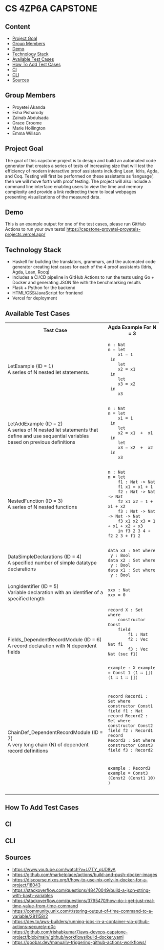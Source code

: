 # CS 4ZP6A CAPSTONE

## Content
- [Project Goal](#ssProjectGoal) 
- [Group Members](#ssGroupMembers) 
- [Demo](#ssDemo) 
- [Technology Stack](#ssTechnologyStack)
- [Available Test Cases](#ssAvailableCases)
- [How To Add Test Cases](#ssAddCases)
- [CI](#ssCI)
- [CLI](#ssCLI)
- [Sources](#ssSources)

## Group Members <a id='ssGroupMembers'></a>
- Proyetei Akanda
- Esha Pisharody
- Zainab Abdulsada
- Grace Croome
- Marie Hollington
- Emma Willson


## Project Goal <a id='ssPojectGoal'></a>
The goal of this capstone project is to design and build an automated code generator that creates a series of tests of increasing size that will test the efficiency of modern
interactive proof assistants including Lean, Idris, Agda, and Coq. Testing will first be performed on these assistants as ‘language’, then we will move forth with proof testing.
The project will also include a command line interface enabling users to view the time and memory complexity and provide a link redirecting them to local webpages presenting visualizations of the measured data.

## Demo <a id='ssDemo'></a>
This is an example output for one of the test cases, please run GitHub Actions to run your own tests!
https://capstone-proyetei-proyeteis-projects.vercel.app/

## Technology Stack <a id='ssTechnologyStack'></a>
- Haskell for building the translators, grammars, and the automated code generator creating test cases for each of the 4 proof assistants (Idris, Agda, Lean, Rocq)
- Includes a CI/CD pipeline in GitHub Actions to run the tests using Go + Docker and generating JSON file with the benchmarking results
- Flask + Python for the backend
- HTML/CSS/JavaScript for frontend
- Vercel for deployment

## Available Test Cases <a id='ssAvailableCases'></a>
<table>
    <tr>
        <th>Test Case</th>
        <th>Agda Example For N = 3</th>
    </tr>
    <tr>
        <td>LetExample (ID = 1)<br>A series of N nested let statements. </td>
        <td>
            <pre><code>n : Nat
n = let
    x1 = 1
 in
    let
    x2 = x1
 in
    let
    x3 = x2
 in
    x3</code></pre>
        </td>
    </tr>
    <tr>
        <td>LetAddExample (ID = 2)<br>A series of N nested let statements that define and use sequential variables<br>based on previous definitions</td>
        <td>
            <pre><code>n : Nat
n = let
    x1 = 1
 in
    let
    x2 = x1  +  x1
 in
    let
    x3 = x2  +  x2
 in
    x3</code></pre>
        </td>
    </tr>
    <tr>
        <td>NestedFunction (ID = 3)<br>A series of N nested functions</td>
        <td>
            <pre><code>n : Nat
n = let
    f1 : Nat -> Nat
    f1 x1 = x1 + 1
    f2 : Nat -> Nat -> Nat
    f2 x1 x2 = 1 + x1 + x2
    f3 : Nat -> Nat -> Nat -> Nat
    f3 x1 x2 x3 = 1 + x1 + x2 + x3
    in f3 2 3 4 + f2 2 3 + f1 2</code></pre>
        </td>
    </tr>
    <tr>
        <td>DataSimpleDeclarations (ID = 4)<br>A specified number of simple datatype declarations</td>
        <td>
            <pre><code>data x3 : Set where
 y : Bool
data x2 : Set where
 y : Bool
data x1 : Set where
 y : Bool</code></pre>
        </td>
    </tr>
    <tr>
        <td>LongIdentifier (ID = 5)<br>Variable declaration with an identifier of a specified length</td>
        <td>
            <pre><code>xxx : Nat
xxx = 0</code></pre>
        </td>
    </tr>
    <tr>
        <td>Fields_DependentRecordModule (ID = 6)<br>A record declaration with N dependent fields</td>
        <td>
            <pre><code>record X : Set where
    constructor Const
    field
        f1 : Nat
        f2 : Vec Nat f1
        f3 : Vec Nat (suc f1)

example : X
example = Const 1 (1 ∷ []) (1 ∷ 1 ∷ [])</code></pre>
        </td>
    </tr>
    <tr>
        <td>ChainDef_DependentRecordModule (ID = 7)<br>A very long chain (N) of dependent record definitions</td>
        <td>
            <pre><code>record Record1 : Set where
    constructor Const1
    field
        f1 : Nat
record Record2 : Set where
    constructor Const2
    field
        f2 : Record1
record Record3 : Set where
    constructor Const3
    field
        f3 : Record2

example : Record3
example =  Const3 (Const2 (Const1 10) )</code></pre>
        </td>
    </tr>
</table>

## How To Add Test Cases <a id='ssAddCases'></a>

## CI <a id='ssCI'></a>

## CLI <a id='ssCLI'></a>


## Sources <a id='ssSources'></a>
- https://www.youtube.com/watch?v=U7TY_qUD8yA
- https://github.com/marketplace/actions/build-and-push-docker-images
- https://discourse.nixos.org/t/how-to-use-nix-only-in-docker-for-a-project/18043
- https://stackoverflow.com/questions/48470049/build-a-json-string-with-bash-variables
- https://stackoverflow.com/questions/3795470/how-do-i-get-just-real-time-value-from-time-command
- https://community.unix.com/t/storing-output-of-time-command-to-a-variable/281158/2
- https://dev.to/aws-builders/running-jobs-in-a-container-via-github-actions-securely-p0c
- https://github.com/rishabkumar7/aws-devops-capstone-project/blob/main/.github/workflows/build-docker.yaml
- https://goobar.dev/manually-triggering-github-actions-workflows/

